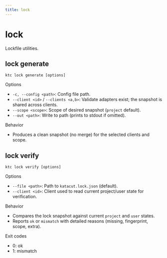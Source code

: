 ```yaml
---
title: lock
---
```


# lock

Lockfile utilities.

## lock generate
```
ktc lock generate [options]
```
Options
- `-c, --config <path>`: Config file path.
- `--client <id>` / `--clients <a,b>`: Validate adapters exist; the snapshot is shared across clients.
- `--scope <scope>`: Scope of desired snapshot (`project` default).
- `--out <path>`: Write to path (prints to stdout if omitted).

Behavior
- Produces a clean snapshot (no merge) for the selected clients and scope.

## lock verify
```
ktc lock verify [options]
```
Options
- `--file <path>`: Path to `katacut.lock.json` (default).
- `--client <id>`: Client used to read current project/user state for verification.

Behavior
- Compares the lock snapshot against current `project` and `user` states.
- Reports `ok` or `mismatch` with detailed reasons (missing, fingerprint, scope, extra).

Exit codes
- 0: ok
- 1: mismatch
